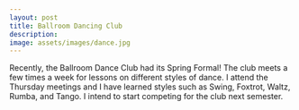 ```yaml
---
layout: post
title: Ballroom Dancing Club
description: 
image: assets/images/dance.jpg
---
```


Recently, the Ballroom Dance Club had its Spring Formal! The club meets a few times a week for lessons on different styles of dance. I attend the Thursday meetings and I have learned styles such as Swing, Foxtrot, Waltz, Rumba, and Tango. I intend to start competing for the club next semester.
